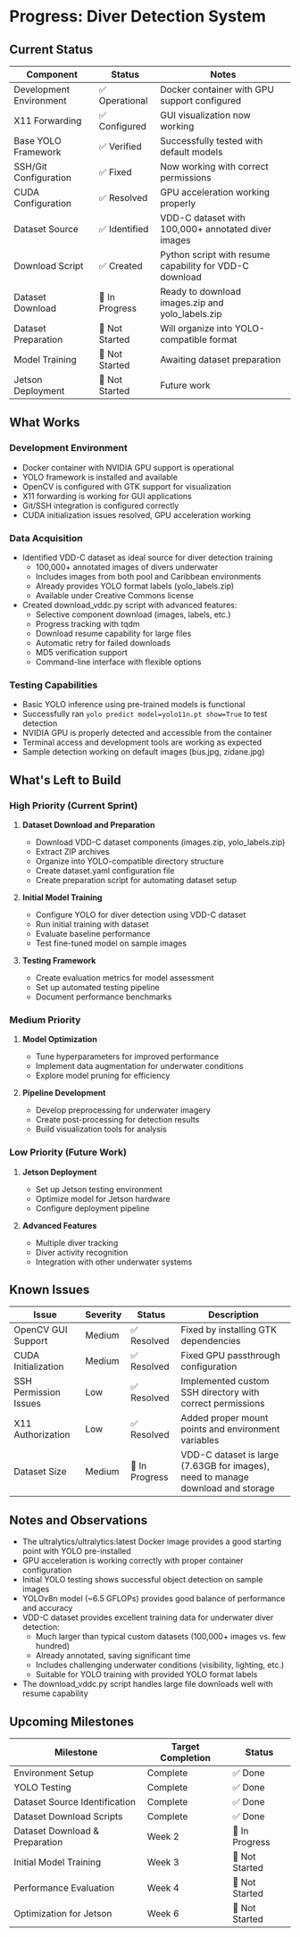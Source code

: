 # Progress: Diver Detection System

## Current Status

| Component | Status | Notes |
|-----------|--------|-------|
| Development Environment | ✅ Operational | Docker container with GPU support configured |
| X11 Forwarding | ✅ Configured | GUI visualization now working |
| Base YOLO Framework | ✅ Verified | Successfully tested with default models |
| SSH/Git Configuration | ✅ Fixed | Now working with correct permissions |
| CUDA Configuration | ✅ Resolved | GPU acceleration working properly |
| Dataset Source | ✅ Identified | VDD-C dataset with 100,000+ annotated diver images |
| Download Script | ✅ Created | Python script with resume capability for VDD-C download |
| Dataset Download | 🔄 In Progress | Ready to download images.zip and yolo_labels.zip |
| Dataset Preparation | 🔄 Not Started | Will organize into YOLO-compatible format |
| Model Training | 🔄 Not Started | Awaiting dataset preparation |
| Jetson Deployment | 🔄 Not Started | Future work |

## What Works

### Development Environment
- Docker container with NVIDIA GPU support is operational
- YOLO framework is installed and available
- OpenCV is configured with GTK support for visualization
- X11 forwarding is working for GUI applications
- Git/SSH integration is configured correctly
- CUDA initialization issues resolved, GPU acceleration working

### Data Acquisition
- Identified VDD-C dataset as ideal source for diver detection training
  - 100,000+ annotated images of divers underwater
  - Includes images from both pool and Caribbean environments
  - Already provides YOLO format labels (yolo_labels.zip)
  - Available under Creative Commons license
- Created download_vddc.py script with advanced features:
  - Selective component download (images, labels, etc.)
  - Progress tracking with tqdm
  - Download resume capability for large files
  - Automatic retry for failed downloads
  - MD5 verification support
  - Command-line interface with flexible options

### Testing Capabilities
- Basic YOLO inference using pre-trained models is functional
- Successfully ran `yolo predict model=yolo11n.pt show=True` to test detection
- NVIDIA GPU is properly detected and accessible from the container
- Terminal access and development tools are working as expected
- Sample detection working on default images (bus.jpg, zidane.jpg)

## What's Left to Build

### High Priority (Current Sprint)
1. **Dataset Download and Preparation**
   - Download VDD-C dataset components (images.zip, yolo_labels.zip)
   - Extract ZIP archives
   - Organize into YOLO-compatible directory structure
   - Create dataset.yaml configuration file
   - Create preparation script for automating dataset setup

2. **Initial Model Training**
   - Configure YOLO for diver detection using VDD-C dataset
   - Run initial training with dataset
   - Evaluate baseline performance
   - Test fine-tuned model on sample images

3. **Testing Framework**
   - Create evaluation metrics for model assessment
   - Set up automated testing pipeline
   - Document performance benchmarks

### Medium Priority
1. **Model Optimization**
   - Tune hyperparameters for improved performance
   - Implement data augmentation for underwater conditions
   - Explore model pruning for efficiency

2. **Pipeline Development**
   - Develop preprocessing for underwater imagery
   - Create post-processing for detection results
   - Build visualization tools for analysis

### Low Priority (Future Work)
1. **Jetson Deployment**
   - Set up Jetson testing environment
   - Optimize model for Jetson hardware
   - Configure deployment pipeline

2. **Advanced Features**
   - Multiple diver tracking
   - Diver activity recognition
   - Integration with other underwater systems

## Known Issues

| Issue | Severity | Status | Description |
|-------|----------|--------|-------------|
| OpenCV GUI Support | Medium | ✅ Resolved | Fixed by installing GTK dependencies |
| CUDA Initialization | Medium | ✅ Resolved | Fixed GPU passthrough configuration |
| SSH Permission Issues | Low | ✅ Resolved | Implemented custom SSH directory with correct permissions |
| X11 Authorization | Low | ✅ Resolved | Added proper mount points and environment variables |
| Dataset Size | Medium | 🔄 In Progress | VDD-C dataset is large (7.63GB for images), need to manage download and storage |

## Notes and Observations

- The ultralytics/ultralytics:latest Docker image provides a good starting point with YOLO pre-installed
- GPU acceleration is working correctly with proper container configuration
- Initial YOLO testing shows successful object detection on sample images
- YOLOv8n model (~6.5 GFLOPs) provides good balance of performance and accuracy
- VDD-C dataset provides excellent training data for underwater diver detection:
  - Much larger than typical custom datasets (100,000+ images vs. few hundred)
  - Already annotated, saving significant time
  - Includes challenging underwater conditions (visibility, lighting, etc.)
  - Suitable for YOLO training with provided YOLO format labels
- The download_vddc.py script handles large file downloads well with resume capability

## Upcoming Milestones

| Milestone | Target Completion | Status |
|-----------|-------------------|--------|
| Environment Setup | Complete | ✅ Done |
| YOLO Testing | Complete | ✅ Done |
| Dataset Source Identification | Complete | ✅ Done |
| Dataset Download Scripts | Complete | ✅ Done |
| Dataset Download & Preparation | Week 2 | 🔄 In Progress |
| Initial Model Training | Week 3 | 🔄 Not Started |
| Performance Evaluation | Week 4 | 🔄 Not Started |
| Optimization for Jetson | Week 6 | 🔄 Not Started | 